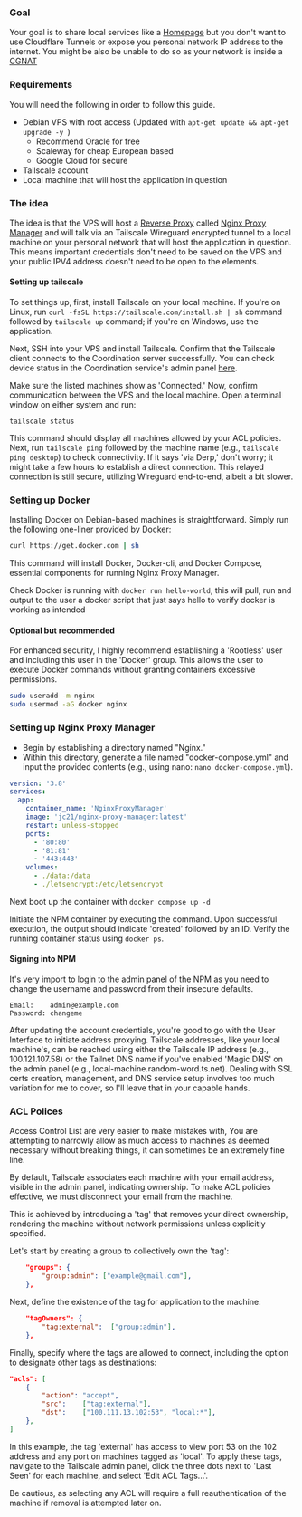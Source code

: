 
### Goal 

Your goal is to share local services like a [Homepage](https://gethomepage.dev) but you don't want to use Cloudflare Tunnels or expose you personal network IP address to the internet. You might be also be unable to do so as your network is inside a [CGNAT](https://en.wikipedia.org/wiki/Carrier-grade_NAT)

### Requirements

You will need the following in order to follow this guide. 

* Debian VPS with root access (Updated with `apt-get update && apt-get upgrade -y `)
	* Recommend Oracle for free 
	* Scaleway for cheap European based
	* Google Cloud for secure
* Tailscale account
* Local machine that will host the application in question

### The idea 

The idea is that the VPS will host a [Reverse Proxy](https://www.cloudflare.com/en-gb/learning/cdn/glossary/reverse-proxy/) called [Nginx Proxy Manager](https://nginxproxymanager.com/) and will talk via an Tailscale Wireguard encrypted tunnel to a local machine on your personal network that will host the application in question. This means important credentials don't need to be saved on the VPS and your public IPV4 address doesn't need to be open to the elements. 

#### Setting up tailscale

To set things up, first, install Tailscale on your local machine. If you're on Linux, run `curl -fsSL https://tailscale.com/install.sh | sh` command followed by `tailscale up` command; if you're on Windows, use the application.

Next, SSH into your VPS and install Tailscale. Confirm that the Tailscale client connects to the Coordination server successfully. You can check device status in the Coordination service's admin panel [here](https://login.tailscale.com/admin/machines).

Make sure the listed machines show as 'Connected.' Now, confirm communication between the VPS and the local machine. Open a terminal window on either system and run:

```
tailscale status
```

This command should display all machines allowed by your ACL policies. Next, run `tailscale ping` followed by the machine name (e.g., `tailscale ping desktop`) to check connectivity. If it says 'via Derp,' don't worry; it might take a few hours to establish a direct connection. This relayed connection is still secure, utilizing Wireguard end-to-end, albeit a bit slower.

### Setting up Docker 

Installing Docker on Debian-based machines is straightforward. Simply run the following one-liner provided by Docker:

```bash
curl https://get.docker.com | sh
```

This command will install Docker, Docker-cli, and Docker Compose, essential components for running Nginx Proxy Manager.

Check Docker is running with `docker run hello-world`, this will pull, run and output to the user a docker script that just says hello to verify docker is working as intended

#### Optional but recommended

For enhanced security, I highly recommend establishing a 'Rootless' user and including this user in the 'Docker' group. This allows the user to execute Docker commands without granting containers excessive permissions.

```bash
sudo useradd -m nginx
sudo usermod -aG docker nginx
```

### Setting up Nginx Proxy Manager

* Begin by establishing a directory named "Nginx."
* Within this directory, generate a file named "docker-compose.yml" and input the provided contents (e.g., using nano: `nano docker-compose.yml`).

```yml
version: '3.8'
services:
  app:
    container_name: 'NginxProxyManager'
    image: 'jc21/nginx-proxy-manager:latest'
    restart: unless-stopped
    ports:
      - '80:80'
      - '81:81'
      - '443:443'
    volumes:
      - ./data:/data
      - ./letsencrypt:/etc/letsencrypt
```

Next boot up the container with `docker compose up -d`

Initiate the NPM container by executing the command. Upon successful execution, the output should indicate 'created' followed by an ID. Verify the running container status using `docker ps`.

#### Signing into NPM

It's very import to login to the admin panel of the NPM as you need to change the username and password from their insecure defaults. 

```
Email:    admin@example.com
Password: changeme
```

After updating the account credentials, you're good to go with the User Interface to initiate address proxying. Tailscale addresses, like your local machine's, can be reached using either the Tailscale IP address (e.g., 100.121.107.58) or the Tailnet DNS name if you've enabled 'Magic DNS' on the admin panel (e.g., local-machine.random-word.ts.net). Dealing with SSL certs creation, management, and DNS service setup involves too much variation for me to cover, so I'll leave that in your capable hands.

### ACL Polices 

Access Control List are very easier to make mistakes with, You are attempting to narrowly allow as much access to machines as deemed necessary without breaking things, it can sometimes be an extremely fine line. 

By default, Tailscale associates each machine with your email address, visible in the admin panel, indicating ownership. To make ACL policies effective, we must disconnect your email from the machine.

This is achieved by introducing a 'tag' that removes your direct ownership, rendering the machine without network permissions unless explicitly specified.

Let's start by creating a group to collectively own the 'tag':

```json
	"groups": {
		"group:admin": ["example@gmail.com"],
	},
```

Next, define the existence of the tag for application to the machine:

```json
	"tagOwners": {
		"tag:external":  ["group:admin"],
	},
```

Finally, specify where the tags are allowed to connect, including the option to designate other tags as destinations:

```json
"acls": [
	{
		"action": "accept",
		"src":    ["tag:external"],
		"dst":    ["100.111.13.102:53", "local:*"],
	},
]
```

In this example, the tag 'external' has access to view port 53 on the 102 address and any port on machines tagged as 'local'. To apply these tags, navigate to the Tailscale admin panel, click the three dots next to 'Last Seen' for each machine, and select 'Edit ACL Tags...'.

Be cautious, as selecting any ACL will require a full reauthentication of the machine if removal is attempted later on.